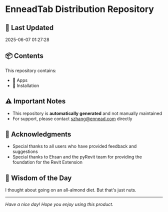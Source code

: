 # EnneadTab Distribution Repository

## 📅 Last Updated
2025-06-07 01:27:28



## 📦 Contents
This repository contains:
- 📂 Apps
- 📂 Installation

## ⚠️ Important Notes
- This repository is **automatically generated** and not manually maintained
- For support, please contact szhang@ennead.com directly

## 🙏 Acknowledgments
- Special thanks to all users who have provided feedback and suggestions
- Special thanks to Ehsan and the pyRevit team for providing the foundation for the Revit Extension

## 💭 Wisdom of the Day
I thought about going on an all-almond diet. But that's just nuts.

---
*Have a nice day! Hope you enjoy using this product.*
